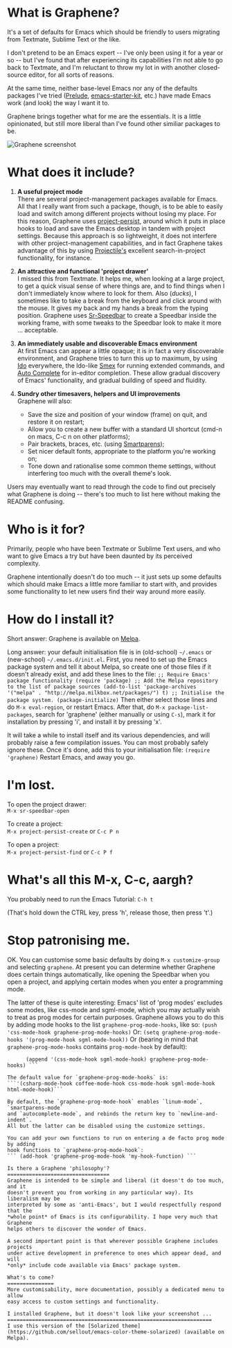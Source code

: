 What is Graphene?
================= 
It's a set of defaults for Emacs which
should be friendly to users migrating from Textmate, Sublime Text or the like.

I don't pretend to be an Emacs expert -- I've only been using it for a year or
so -- but I've found that after experiencing its capabilities I'm not able to go
back to Textmate, and I'm reluctant to throw my lot in with another
closed-source editor, for all sorts of reasons.

At the same time, neither base-level Emacs nor any of the defaults packages I've
tried ([Prelude](https://github.com/bbatsov/prelude),
[emacs-starter-kit](https://github.com/technomancy/emacs-starter-kit), etc.)
have made Emacs work (and look) the way I want it to.

Graphene brings together what for me are the essentials. It is a little
opinionated, but still more liberal than I've found other similiar packages to
be.

![Graphene screenshot](http://s3-eu-west-1.amazonaws.com/graphene/graphene.png)

What does it include?
=====================
1. **A useful project mode**  
   There are several project-management packages available for Emacs. All that I
   really want from such a package, though, is to be able to easily load and
   switch among different projects without losing my place. For this reason,
   Graphene uses
   [project-persist](https://github.com/rdallasgray/project-persist), around
   which it puts in place hooks to load and save the Emacs desktop in tandem
   with project settings. Because this approach is so lightweight, it does not
   interfere with other project-management capabilities, and in fact Graphene
   takes advantage of this by using
   [Projectile's](https://github.com/bbatsov/projectile) excellent
   search-in-project functionality, for instance.
   
2. **An attractive and functional 'project drawer'**  
   I missed this from Textmate. It helps me, when looking at a large project, to
   get a quick visual sense of where things are, and to find things when I don't
   immediately know where to look for them. Also (*ducks*), I sometimes like to
   take a break from the keyboard and click around with the mouse. It gives my
   back and my hands a break from the typing position. Graphene uses
   [Sr-Speedbar](https://github.com/emacsmirror/sr-speedbar) to create a
   Speedbar inside the working frame, with some tweaks to the Speedbar look to
   make it more ... acceptable.
   
3. **An immediately usable and discoverable Emacs environment**  
   At first Emacs can appear a little opaque; it is in fact a very discoverable
   environment, and Graphene tries to turn this up to maximum, by using
   [Ido](http://emacswiki.org/emacs/InteractivelyDoThings) everywhere, the
   Ido-like [Smex](http://www.emacswiki.org/Smex) for running extended commands,
   and [Auto Complete](http://emacswiki.org/emacs/AutoComplete) for in-editor
   completion. These allow gradual discovery of Emacs' functionality, and
   gradual building of speed and fluidity.
   
4. **Sundry other timesavers, helpers and UI improvements**  
   Graphene will also:
   - Save the size and position of your window (frame) on quit, and restore it
     on restart;
   - Allow you to create a new buffer with a standard UI shortcut (cmd-n on
     macs, C-c n on other platforms);
   - Pair brackets, braces, etc. (using
     [Smartparens](https://github.com/Fuco1/smartparens));
   - Set nicer default fonts, appropriate to the platform you're working on;
   - Tone down and rationalise some common theme settings, without interfering
     too much with the overall theme's look.
   
Users may eventually want to read through the code to find out precisely what
Graphene is doing -- there's too much to list here without making the README
confusing.

Who is it for?
============== 
Primarily, people who have been Textmate or
Sublime Text users, and who want to give Emacs a try but have been daunted by
its perceived complexity.

Graphene intentionally doesn't do too much -- it just sets up some defaults
which should make Emacs a little more familiar to start with, and provides some
functionality to let new users find their way around more easily.

How do I install it?
==================== 
Short answer: Graphene is available
on [Melpa](http://melpa.milkbox.net).

Long answer: your default initialisation file is in (old-school) `~/.emacs` or
(new-school) `~/.emacs.d/init.el`. First, you need to set up the Emacs package
system and tell it about Melpa, so create one of those files if it doesn't
already exist, and add these lines to the file: ``` ;; Require Emacs' package
functionality (require 'package) ;; Add the Melpa repository to the list of
package sources (add-to-list 'package-archives '("melpa"
. "http://melpa.milkbox.net/packages/") t) ;; Initialise the package system.
(package-initialize) ``` Then either select those lines and do `M-x
eval-region`, or restart Emacs. After that, do `M-x package-list-packages`,
search for 'graphene' (either manually or using `C-s`), mark it for installation
by pressing 'i', and install it by pressing 'x'.

It will take a while to install itself and its various dependencies, and will
probably raise a few compilation issues. You can most probably safely ignore
these. Once it's done, add this to your initialisation file: ``` (require
'graphene) ``` Restart Emacs, and away you go.

I'm lost.
========
To open the project drawer:  
`M-x sr-speedbar-open`

To create a project:  
`M-x project-persist-create` or `C-c P n`

To open a project:  
`M-x project-persist-find` or `C-c P f`

What's all this M-x, C-c, aargh?  
================================ 
You probably need to run the Emacs Tutorial: `C-h t`

(That's hold down the CTRL key, press 'h', release those, then press 't'.)

Stop patronising me.  
==================== 
OK. You can customise some basic defaults by doing `M-x customize-group` and
selecting `graphene`. At present you can determine whether Graphene does certain
things automatically, like opening the Speedbar when you open a project, and
applying certain modes when you enter a programming mode.

The latter of these is quite interesting: Emacs' list of 'prog modes' excludes
some modes, like css-mode and sgml-mode, which you may actually wish to treat as
prog modes for certain purposes. Graphene allows you to do this by adding mode
hooks to the list `graphene-prog-mode-hooks`, like so: 
``` (push 'css-mode-hook graphene-prog-mode-hooks) ``` 
Or: 
``` (setq graphene-prog-mode-hooks '(prog-mode-hook sgml-mode-hook)) ``` 
Or (bearing in mind that `graphene-prog-mode-hooks` contains `prog-mode-hook` by default): 
``` (setq graphene-prog-mode-hooks 
      (append '(css-mode-hook sgml-mode-hook) graphene-prog-mode-hooks) ```

The default value for `graphene-prog-mode-hooks` is:
```'(csharp-mode-hook coffee-mode-hook css-mode-hook sgml-mode-hook html-mode-hook)```

By default, the `graphene-prog-mode-hook` enables `linum-mode`, `smartparens-mode` 
and `autocomplete-mode`, and rebinds the return key to `newline-and-indent`. 
All but the latter can be disabled using the customize settings.

You can add your own functions to run on entering a de facto prog mode by adding
hook functions to `graphene-prog-mode-hook`: 
``` (add-hook 'graphene-prog-mode-hook 'my-hook-function) ```

Is there a Graphene 'philosophy'?  
================================= 
Graphene is intended to be simple and liberal (it doesn't do too much, and it
doesn't prevent you from working in any particular way). Its liberalism may be
interpreted by some as 'anti-Emacs', but I would respectfully respond that the
*whole point* of Emacs is its configurability. I hope very much that Graphene
helps others to discover the wonder of Emacs.

A second important point is that wherever possible Graphene includes projects
under active development in preference to ones which appear dead, and will
*only* include code available via Emacs' package system.

What's to come?  
=============== 
More customisability, more documentation, possibly a dedicated menu to allow 
easy access to custom settings and functionality.

I installed Graphene, but it doesn't look like your screenshot ...
================================================================== 
I use this version of the [Solarized theme](https://github.com/sellout/emacs-color-theme-solarized) (available on Melpa).
